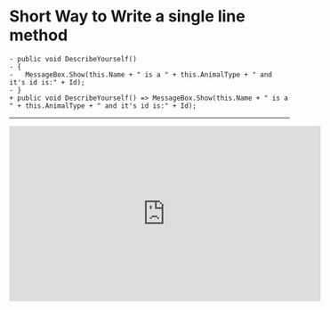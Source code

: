 ﻿# Short Way to Write a single line method 

```csdiff
- public void DescribeYourself()
- {
-   MessageBox.Show(this.Name + " is a " + this.AnimalType + " and it's id is:" + Id);
- }
+ public void DescribeYourself() => MessageBox.Show(this.Name + " is a " + this.AnimalType + " and it's id is:" + Id); 
```
---
<iframe width="560" height="315" src="https://www.youtube.com/embed/7FtYDnRnbg8?list=PL1DEQjXG2xnKI3TL-gsy91eXbh3ytOt6h" frameborder="0" allowfullscreen></iframe>
